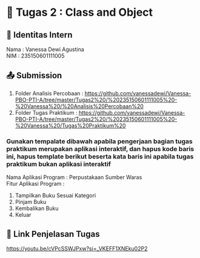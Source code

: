 # 📁 Tugas 2 : Class and Object

## 👤 Identitas Intern
Nama : Vanessa Dewi Agustina          
NIM  : 235150601111005

## 📤 Submission

1. Folder Analisis Percobaan : https://github.com/vanessadewi/Vanessa-PBO-PTI-A/tree/master/Tugas2%20/%20235150601111005%20-%20Vanessa%20/%20Analisis%20Percobaan%20
2. Folder Tugas Praktikum : https://github.com/vanessadewi/Vanessa-PBO-PTI-A/tree/master/Tugas2%20/%20235150601111005%20-%20Vanessa%20/Tugas%20Praktikum%20

### Gunakan tempalate dibawah apabila pengerjaan bagian tugas praktikum merupakan aplikasi interaktif, dan hapus kode baris ini, hapus template berikut beserta kata baris ini apabila tugas praktikum bukan aplikasi interaktif

Nama Aplikasi Program : Perpustakaan Sumber Waras   
Fitur Aplikasi Program :                   
1. Tampilkan Buku Sesuai Kategori
2. Pinjam Buku
3. Kembalikan Buku
0. Keluar

## 🔗 Link Penjelasan Tugas

https://youtu.be/cVPcSSWJPxw?si=_VKEFF1XNEku02P2
